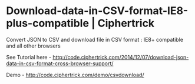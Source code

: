 Download-data-in-CSV-format-IE8-plus-compatible | Ciphertrick
===============================================

Convert JSON to CSV and download file in CSV format : IE8+ compatible and all other browsers

See Tutorial here - http://code.ciphertrick.com/2014/12/07/download-json-data-in-csv-format-cross-browser-support/

Demo - http://code.ciphertrick.com/demo/csvdownload/
